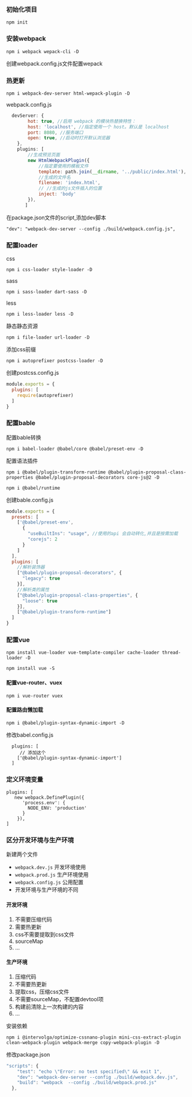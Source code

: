 ### 初始化项目

```
npm init
```

### 安装webpack

```
npm i webpack wepack-cli -D
```

创建webpack.config.js文件配置wepack

### 热更新

```
npm i webpack-dev-server html-wepack-plugin -D
```

webpack.config.js

```javascript
  devServer: {
        hot: true, //启用 webpack 的模块热替换特性：
        host: 'localhost', //指定使用一个 host。默认是 localhost
        port: 8080, //服务端口
        open: true, //启动时打开默认浏览器
    },
    plugins: [
        //生成预览页面
        new HtmlWebpackPlugin({
            //指定要使用的模板文件
            template: path.join(__dirname, '../public/index.html'),
            //生成的文件名
            filename: 'index.html',
            // //生成的js文件插入的位置
            inject: 'body'
        }),
       ]
```

在package.json文件的script,添加dev脚本

```
"dev": "webpack-dev-server --config ./build/webpack.config.js",
```

### 配置loader

css

```
npm i css-loader style-loader -D
```

sass

```
npm i sass-loader dart-sass -D
```

less

```
npm i less-loader less -D
```

静态静态资源

```
npm i file-loader url-loader -D
```

添加css前缀

```
npm i autoprefixer postcss-loader -D
```

创建postcss.config.js

```javascript
module.exports = {
  plugins: [
  	require(autoprefixer)
  ]
}
```

### 配置bable

配置bable转换

```
npm i babel-loader @babel/core @babel/preset-env -D
```

配置语法插件

```
npm i @babel/plugin-transform-runtime @babel/plugin-proposal-class-properties @babel/plugin-proposal-decorators core-js@2 -D
```

```
npm i @babel/runtime 
```

创建bable.config.js

```javascript
module.exports = {
  presets: [
    ['@babel/preset-env',
      {
        "useBuiltIns": "usage", //使用的api 会自动转化,并且是按需加载
        "corejs": 2
      }
    ]
  ],
  plugins: [
    //解析装饰器
    ["@babel/plugin-proposal-decorators", {
      "legacy": true
    }],
    //解析类的属性
    ["@babel/plugin-proposal-class-properties", {
      "loose": true
    }],
    ["@babel/plugin-transform-runtime"]
  ]
}
```

### 配置vue

```
npm install vue-loader vue-template-compiler cache-loader thread-loader -D
```

```
npm install vue -S
```

#### 配置vue-router、vuex

```
npm i vue-router vuex 
```

#### 配置路由懒加载

```
npm i @babel/plugin-syntax-dynamic-import -D
```

修改babel.config.js

```
  plugins: [
     // 添加这个
    ['@babel/plugin-syntax-dynamic-import']
  ]
```



### 定义环境变量

```
plugins: [
   new webpack.DefinePlugin({
      'process.env': {
        NODE_ENV: 'production'
      }
    }),
]
```

### 区分开发环境与生产环境

新建两个文件

- `webpack.dev.js`  开发环境使用
- `webpack.prod.js`  生产环境使用
- `webpack.config.js` 公用配置
- 开发环境与生产环境的不同

#### 开发环境

1. 不需要压缩代码
2. 需要热更新
3. css不需要提取到css文件
4. sourceMap
5. ...

#### 生产环境

1. 压缩代码
2. 不需要热更新
3. 提取css，压缩css文件
4. 不需要sourceMap，不配置devtool项
5. 构建前清除上一次构建的内容
6. ...

安装依赖

```
npm i @intervolga/optimize-cssnano-plugin mini-css-extract-plugin clean-webpack-plugin webpack-merge copy-webpack-plugin -D
```

修改package.json

```javascript
"scripts": {
    "test": "echo \"Error: no test specified\" && exit 1",
    "dev": "webpack-dev-server --config ./build/webpack.dev.js",
    "build": "webpack  --config ./build/webpack.prod.js"
  },
```

